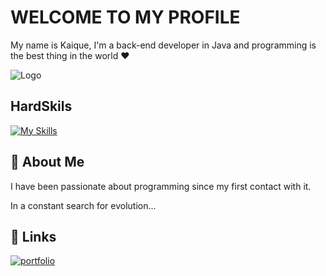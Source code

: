 

#   WELCOME TO MY PROFILE

My name is Kaique, I'm a back-end developer in Java and programming is the best thing in the world ❤️


![Logo](https://avatars.githubusercontent.com/u/123115955?s=150&u=ceffe3ba9b467cffe33e1ea739ba8128814b438a&v=4)



## HardSkils

 [![My Skills](https://skillicons.dev/icons?i=js,html,css,wasm,react,java,bootstrap,python,mysql,mongo,postgres,postman,php,c)](https://skillicons.dev) 
 





## 🚀 About Me

I have been passionate about programming since my first contact with it.


In a constant search for evolution...


## 🔗 Links

[![portfolio](https://img.shields.io/badge/my_portfolio-000?style=for-the-badge&logo=ko-fi&logoColor=white)](https://github.com/kaiquevieirasoares/)









